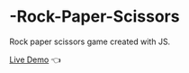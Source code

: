 # -Rock-Paper-Scissors
Rock paper scissors game created with JS.

[Live Demo](https://vanilla179.github.io/-Rock-Paper-Scissors/) :point_left:
